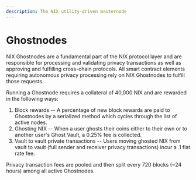 ```yaml
---
description: The NIX utility-driven masternode
---
```


# Ghostnodes

NIX Ghostnodes are a fundamental part of the NIX protocol layer and are responsible for processing and validating privacy transactions as well as approving and fulfilling cross-chain protocols. All smart contract elements requiring autonomous privacy processing rely on NIX Ghostnodes to fulfill those requests.

Running a Ghostnode requires a collateral of 40,000 NIX and are rewarded in the following ways:

1. Block rewards -- A percentage of new block rewards are paid to Ghostnodes by a serialized method which cycles through the list of active nodes.
2. Ghosting NIX -- When a user ghosts their coins either to their own or to another user's Ghost Vault, a 0.25% fee is collected.
3. Vault to vault private transactions -- Users moving ghosted NIX from vault to vault \(full sender and receiver privacy transactions\) incur a .1 flat rate fee.

Privacy transaction fees are pooled and then split every 720 blocks \(~24 hours\) among all active Ghostnodes.

